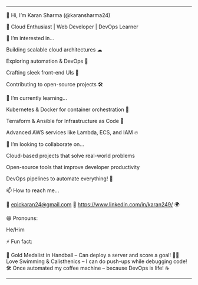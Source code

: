 ----

👋 Hi, I’m Karan Sharma (@karansharma24)

🚀 Cloud Enthusiast | Web Developer | DevOps Learner

👀 I’m interested in...

Building scalable cloud architectures ☁

Exploring automation & DevOps 🚀

Crafting sleek front-end UIs 🎨

Contributing to open-source projects 🛠


🌱 I’m currently learning...

Kubernetes & Docker for container orchestration 🐳

Terraform & Ansible for Infrastructure as Code 📜

Advanced AWS services like Lambda, ECS, and IAM 🔥



💞 I’m looking to collaborate on...

Cloud-based projects that solve real-world problems

Open-source tools that improve developer productivity

DevOps pipelines to automate everything! 🤖


📫 How to reach me...

📧 epickaran24@gmail.com
🔗 https://www.linkedin.com/in/karan249/
🌍 

😄 Pronouns:

He/Him

⚡ Fun fact:

🏅 Gold Medalist in Handball – Can deploy a server and score a goal!
🏊‍♂ Love Swimming & Calisthenics – I can do push-ups while debugging code!
🛠 Once automated my coffee machine – because DevOps is life! ☕


---

<!---
karansharama24/karansharama24 is a ✨ special ✨ repository because its `README.md` (this file) appears on your GitHub profile.
You can click the Preview link to take a look at your changes.
--->
